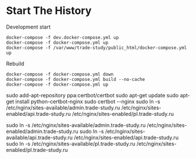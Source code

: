 # Start The History

Development start

    docker-compose -f dev.docker-compose.yml up
    docker-compose -f docker-compose.yml up
    docker-compose -f /var/www/trade-study/public_html/docker-compose.yml up

Rebuild

    docker-compose -f docker-compose.yml down
    docker-compose -f docker-compose.yml build --no-cache
    docker-compose -f docker-compose.yml up

sudo add-apt-repository ppa:certbot/certbot
sudo apt-get update
sudo apt-get install python-certbot-nginx
sudo certbot --nginx
sudo ln -s /etc/nginx/sites-available/admin.trade-study.ru /etc/nginx/sites-enabled/api.trade-study.ru /etc/nginx/sites-enabled/pl.trade-study.ru

sudo ln -s /etc/nginx/sites-available/admin.trade-study.ru /etc/nginx/sites-enabled/admin.trade-study.ru
sudo ln -s /etc/nginx/sites-available/api.trade-study.ru /etc/nginx/sites-enabled/api.trade-study.ru
sudo ln -s /etc/nginx/sites-available/pl.trade-study.ru /etc/nginx/sites-enabled/pl.trade-study.ru
